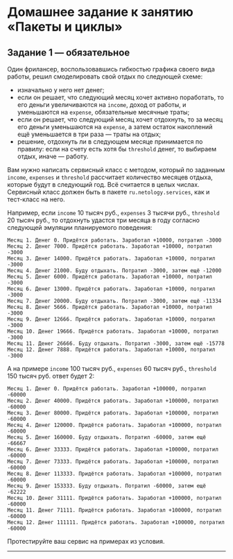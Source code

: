 # Домашнее задание к занятию «Пакеты и циклы»

## Задание 1 — обязательное

Один фрилансер, воспользовавшись гибкостью графика своего вида работы, решил смоделировать свой отдых по следующей схеме:
* изначально у него нет денег;
* если он решает, что следующий месяц хочет активно поработать, то его деньги увеличиваются на `income`, доход от работы, и уменьшаются на `expense`, обязательные месячные траты;
* если он решает, что следующий месяц хочет отдохнуть, то за месяц его деньги уменьшаются на `expense`, а затем остаток накоплений ещё уменьшается в три раза — траты на отдых;
* решение, отдохнуть ли в следующем месяце принимается по правилу: если на счету есть хотя бы `threshold` денег, то выбираем отдых, иначе — работу.

Вам нужно написать сервисный класс с методом, который по заданным `income`, `expenses` и `threshold` рассчитает количество месяцев отдыха, которые будут в следующий год. Всё считается в целых числах. Сервисный класс должен быть в пакете `ru.netology.services`, как и тест-класс на него.

Например, если `income` 10 тысяч руб., `expenses` 3 тысячи руб., `threshold` 20 тысяч руб., то отдохнуть удастся три месяца в году согласно следующей эмуляции планируемого поведения:
```text
Месяц 1. Денег 0. Придётся работать. Заработал +10000, потратил -3000
Месяц 2. Денег 7000. Придётся работать. Заработал +10000, потратил -3000
Месяц 3. Денег 14000. Придётся работать. Заработал +10000, потратил -3000
Месяц 4. Денег 21000. Буду отдыхать. Потратил -3000, затем ещё -12000
Месяц 5. Денег 6000. Придётся работать. Заработал +10000, потратил -3000
Месяц 6. Денег 13000. Придётся работать. Заработал +10000, потратил -3000
Месяц 7. Денег 20000. Буду отдыхать. Потратил -3000, затем ещё -11334
Месяц 8. Денег 5666. Придётся работать. Заработал +10000, потратил -3000
Месяц 9. Денег 12666. Придётся работать. Заработал +10000, потратил -3000
Месяц 10. Денег 19666. Придётся работать. Заработал +10000, потратил -3000
Месяц 11. Денег 26666. Буду отдыхать. Потратил -3000, затем ещё -15778
Месяц 12. Денег 7888. Придётся работать. Заработал +10000, потратил -3000
```

А на примере `income` 100 тысяч руб., `expenses` 60 тысяч руб., `threshold` 150 тысяч руб. ответ будет 2:
```text
Месяц 1. Денег 0. Придётся работать. Заработал +100000, потратил -60000
Месяц 2. Денег 40000. Придётся работать. Заработал +100000, потратил -60000
Месяц 3. Денег 80000. Придётся работать. Заработал +100000, потратил -60000
Месяц 4. Денег 120000. Придётся работать. Заработал +100000, потратил -60000
Месяц 5. Денег 160000. Буду отдыхать. Потратил -60000, затем ещё -66667
Месяц 6. Денег 33333. Придётся работать. Заработал +100000, потратил -60000
Месяц 7. Денег 73333. Придётся работать. Заработал +100000, потратил -60000
Месяц 8. Денег 113333. Придётся работать. Заработал +100000, потратил -60000
Месяц 9. Денег 153333. Буду отдыхать. Потратил -60000, затем ещё -62222
Месяц 10. Денег 31111. Придётся работать. Заработал +100000, потратил -60000
Месяц 11. Денег 71111. Придётся работать. Заработал +100000, потратил -60000
Месяц 12. Денег 111111. Придётся работать. Заработал +100000, потратил -60000
```

Протестируйте ваш сервис на примерах из условия.

------
